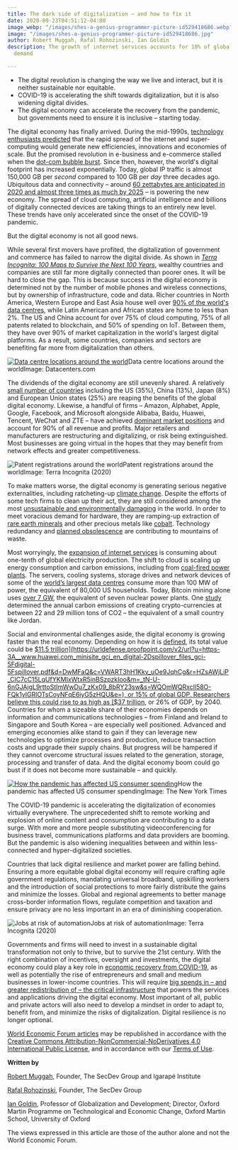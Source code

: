 ```yaml
---
title: The dark side of digitalization – and how to fix it
date: 2020-09-23T04:51:12-04:00
image_webp: "/images/shes-a-genius-programmer-picture-id529418686.webp"
image: "/images/shes-a-genius-programmer-picture-id529418686.jpg"
author: Robert Muggah, Rafal Rohozinski, Ian Goldin
description: The growth of internet services accounts for 10% of global eletricity
  demand

---
```

* The digital revolution is changing the way we live and interact, but it is neither sustainable nor equitable.
* COVID-19 is accelerating the shift towards digitalization, but it is also widening digital divides.
* The digital economy can accelerate the recovery from the pandemic, but governments need to ensure it is inclusive – starting today.

The digital economy has finally arrived. During the mid-1990s, [technology enthusiasts predicted](https://urldefense.proofpoint.com/v2/url?u=https-3A__www.amazon.com_Digital-2DEconomy-2DPromise-2DNetworked-2DIntelligence_dp_0070633428&d=DwMFaQ&c=VWART3hH1Kkv_uOe9JqhCg&r=HZsAWjLiP_ClC7cC15LqUfYKMIxWtxR5inBSzpzkIoo&m=_tN-U-6nGJAjgL9rttoStImWwDu7_zKx09_8bRY23sw&s=1095begIFjVg7xsUnEInFeNJWXbLI_bmp8pjHy8INRU&e=) that the rapid spread of the internet and super-computing would generate new efficiencies, innovations and economies of scale. But the promised revolution in e-business and e-commerce stalled when the [dot-com bubble burst](https://urldefense.proofpoint.com/v2/url?u=https-3A__ideas.ted.com_an-2Deye-2Dopening-2Dlook-2Dat-2Dthe-2Ddot-2Dcom-2Dbubble-2Dof-2D2000-2Dand-2Dhow-2Dit-2Dshapes-2Dour-2Dlives-2Dtoday_&d=DwMFaQ&c=VWART3hH1Kkv_uOe9JqhCg&r=HZsAWjLiP_ClC7cC15LqUfYKMIxWtxR5inBSzpzkIoo&m=_tN-U-6nGJAjgL9rttoStImWwDu7_zKx09_8bRY23sw&s=LOSm8-1mxpyAUenM0ebY2Wphd5pFvgNEusEeqHKt3Xs&e=). Since then, however, the world's digital footprint has increased exponentially. Today, global IP traffic is almost 150,000 GB per _second_ compared to 100 GB per _day_ three decades ago. Ubiquitous data and connectivity – around [60 zettabytes are anticipated in 2020 and almost three times as much by 2025](https://urldefense.proofpoint.com/v2/url?u=https-3A__www.networkworld.com_article_3566911_the-2Dimpact-2Dof-2Dcovid-2D19-2Don-2Dthe-2Dglobal-2Ddigital-2Deconomy.html&d=DwMFaQ&c=VWART3hH1Kkv_uOe9JqhCg&r=HZsAWjLiP_ClC7cC15LqUfYKMIxWtxR5inBSzpzkIoo&m=_tN-U-6nGJAjgL9rttoStImWwDu7_zKx09_8bRY23sw&s=PZ7JB_rmMUzxaSGDPFYSsk2lK0iEw-oJqxoX4Xq8mUY&e=) – is powering the new economy. The spread of cloud computing, artificial intelligence and billions of digitally connected devices are taking things to an entirely new level. These trends have only accelerated since the onset of the COVID-19 pandemic.

But the digital economy is not all good news.

While several first movers have profited, the digitalization of government and commerce has failed to narrow the digital divide. As shown in [_Terra Incognita: 100 Maps to Survive the Next 100 Years_](https://urldefense.proofpoint.com/v2/url?u=https-3A__www.penguin.co.uk_books_111_1118230_terra-2Dincognita_9781529124194.html&d=DwMFaQ&c=VWART3hH1Kkv_uOe9JqhCg&r=HZsAWjLiP_ClC7cC15LqUfYKMIxWtxR5inBSzpzkIoo&m=_tN-U-6nGJAjgL9rttoStImWwDu7_zKx09_8bRY23sw&s=ZX-ICS3JquRI3cLb_DaIS4xIRWDv5H7gtAHCUzOEQbo&e=), wealthy countries and companies are still far more digitally connected than poorer ones. It will be hard to close the gap. This is because success in the digital economy is determined not by the number of mobile phones and wireless connections, but by ownership of infrastructure, code and data. Richer countries in North America, Western Europe and East Asia house well over [90% of the world's data centres](https://urldefense.proofpoint.com/v2/url?u=https-3A__www.datacenters.com_locations-3Fmap-3Dtrue-26query-3D-26withProducts-3Dfalse-26showHidden-3Dfalse-26nearby-3Dfalse-26radius-3D0-26bounds-3D-26circleBounds-3D-26polygonPath-3D&d=DwMFaQ&c=VWART3hH1Kkv_uOe9JqhCg&r=HZsAWjLiP_ClC7cC15LqUfYKMIxWtxR5inBSzpzkIoo&m=_tN-U-6nGJAjgL9rttoStImWwDu7_zKx09_8bRY23sw&s=WdxOHQR9Ql2I1HB9QOFFGNBOZTWw5W3Nghz-LQCfyYo&e=), while Latin American and African states are home to less than 2%. The US and China account for over 75% of cloud computing, 75% of all patents related to blockchain, and 50% of spending on IoT. Between them, they have over 90% of market capitalization in the world's largest digital platforms. As a result, some countries, companies and sectors are benefiting far more from digitalization than others.

[![Data centre locations around the world](https://assets.weforum.org/editor/UFLOyPYG7eyBpL4H2f5bugSeCMamV3vsOStO8KI9VVM.png)](https://www.datacenters.com/locations?map=true&query=&withProducts=false&showHidden=false&nearby=false&radius=0&bounds=&circleBounds=&polygonPath=)Data centre locations around the worldImage: Datacenters.com

The dividends of the digital economy are still unevenly shared. A relatively [small number of countries](https://urldefense.proofpoint.com/v2/url?u=https-3A__unctad.org_en_PublicationsLibrary_der2019-5Foverview-5Fen.pdf&d=DwMFaQ&c=VWART3hH1Kkv_uOe9JqhCg&r=HZsAWjLiP_ClC7cC15LqUfYKMIxWtxR5inBSzpzkIoo&m=_tN-U-6nGJAjgL9rttoStImWwDu7_zKx09_8bRY23sw&s=Yhm9OZsbxIWnor1munr6Ip0JBM59K5qkf3mjTcLGWtE&e=) including the US (35%), China (13%), Japan (8%) and European Union states (25%) are reaping the benefits of the global digital economy. Likewise, a handful of firms – Amazon, Alphabet, Apple, Google, Facebook, and Microsoft alongside Alibaba, Baidu, Huawei, Tencent, WeChat and ZTE – have achieved [dominant market positions](https://urldefense.proofpoint.com/v2/url?u=https-3A__www.businessinsider.com_facebook-2Dgoogle-2Damazon-2Ddominate-2Ddigital-2Deconomy-2Dchart-2D2019-2D6-23-3A-7E-3Atext-3DGoogle-252C-2520Facebook-252C-2520and-2520Amazon-2520are-2Ccompany-252C-2520also-2520owns-2520eMarketer.-29&d=DwMFaQ&c=VWART3hH1Kkv_uOe9JqhCg&r=HZsAWjLiP_ClC7cC15LqUfYKMIxWtxR5inBSzpzkIoo&m=_tN-U-6nGJAjgL9rttoStImWwDu7_zKx09_8bRY23sw&s=TRDObu5Rl-jn65pmRT5pLNbCB1uBADWxtrqN5OmvUpM&e=) and account for 90% of all revenue and profits. Major retailers and manufacturers are restructuring and digitalizing, or risk being extinguished. Most businesses are going virtual in the hopes that they may benefit from network effects and greater competitiveness.

![Patent registrations around the world](https://assets.weforum.org/editor/TlTOl2ans0oJfshb2EAhHC7C4YiS_qm7DX-gqwz1EV8.png)Patent registrations around the worldImage: Terra Incognita (2020)

To make matters worse, the digital economy is generating serious negative externalities, including ratcheting-up [climate change](https://urldefense.proofpoint.com/v2/url?u=https-3A__theconversation.com_the-2Ddigital-2Deconomys-2Denvironmental-2Dfootprint-2Dis-2Dthreatening-2Dthe-2Dplanet-2D126636&d=DwMFaQ&c=VWART3hH1Kkv_uOe9JqhCg&r=HZsAWjLiP_ClC7cC15LqUfYKMIxWtxR5inBSzpzkIoo&m=_tN-U-6nGJAjgL9rttoStImWwDu7_zKx09_8bRY23sw&s=gzWRe_2C-rTBgGWbZN6R7qX5rHcovUsnxIqIw93LpHA&e=). Despite the efforts of some tech firms to clean up their act, they are still considered among the most [unsustainable and environmentally damaging](https://urldefense.proofpoint.com/v2/url?u=https-3A__www.ictworks.org_digital-2Dtechnologies-2Dclimate-2Dchange-2Dproblem_-23.X1hLyXlKiUk&d=DwMFaQ&c=VWART3hH1Kkv_uOe9JqhCg&r=HZsAWjLiP_ClC7cC15LqUfYKMIxWtxR5inBSzpzkIoo&m=_tN-U-6nGJAjgL9rttoStImWwDu7_zKx09_8bRY23sw&s=7DvL-SNjPM2kwVFyg7wOCqtpoX_xYV86puMkuEAGcjY&e=) in the world. In order to meet voracious demand for hardware, they are ramping-up extraction of [rare earth minerals](https://urldefense.proofpoint.com/v2/url?u=https-3A__earth.org_rare-2Dearth-2Dmining-2Dhas-2Ddevastated-2Dchinas-2Denvironment_&d=DwMFaQ&c=VWART3hH1Kkv_uOe9JqhCg&r=HZsAWjLiP_ClC7cC15LqUfYKMIxWtxR5inBSzpzkIoo&m=_tN-U-6nGJAjgL9rttoStImWwDu7_zKx09_8bRY23sw&s=PgDKxgkT2BzRecv8Hye3P77Xev4ROG0hqwFy3f_zpVc&e=) and other precious metals like [cobalt](https://urldefense.proofpoint.com/v2/url?u=https-3A__www.theguardian.com_global-2Ddevelopment_2019_dec_18_how-2Dthe-2Drace-2Dfor-2Dcobalt-2Drisks-2Dturning-2Dit-2Dfrom-2Dmiracle-2Dmetal-2Dto-2Ddeadly-2Dchemical&d=DwMFaQ&c=VWART3hH1Kkv_uOe9JqhCg&r=HZsAWjLiP_ClC7cC15LqUfYKMIxWtxR5inBSzpzkIoo&m=_tN-U-6nGJAjgL9rttoStImWwDu7_zKx09_8bRY23sw&s=pTvPHWg_rYgzoty_MZHLwxHy6SrmwL5mTvgHv6l_eL8&e=). Technology redundancy and [planned obsolescence](https://urldefense.proofpoint.com/v2/url?u=https-3A__www.theguardian.com_technology_2020_apr_15_the-2Dright-2Dto-2Drepair-2Dplanned-2Dobsolescence-2Delectronic-2Dwaste-2Dmountain&d=DwMFaQ&c=VWART3hH1Kkv_uOe9JqhCg&r=HZsAWjLiP_ClC7cC15LqUfYKMIxWtxR5inBSzpzkIoo&m=_tN-U-6nGJAjgL9rttoStImWwDu7_zKx09_8bRY23sw&s=GVJqKu_lfMChI78zJZ9UiSC2K4mV68zNk6RSw1uOAG0&e=) are contributing to mountains of waste.

Most worryingly, the [expansion of internet services](https://urldefense.proofpoint.com/v2/url?u=https-3A__medium.com_wedonthavetime_guest-2Dblog-2Dpost-2Dthe-2Dalarming-2Denvironmental-2Dimpact-2Dof-2Dthe-2Dinternet-2Dand-2Dhow-2Dyou-2Dcan-2Dhelp-2D6ff892b8730d&d=DwMFaQ&c=VWART3hH1Kkv_uOe9JqhCg&r=HZsAWjLiP_ClC7cC15LqUfYKMIxWtxR5inBSzpzkIoo&m=_tN-U-6nGJAjgL9rttoStImWwDu7_zKx09_8bRY23sw&s=Gg54YXgfcu74lvZfFvooKnpy-nkdy3NjxTrcmx3PxkQ&e=) is consuming about one-tenth of global electricity production. The shift to cloud is scaling up energy consumption and carbon emissions, including from [coal-fired power plants](https://urldefense.proofpoint.com/v2/url?u=https-3A__www.tech-2Dpundit.com_wp-2Dcontent_uploads_2013_07_Cloud-5FBegins-5FWith-5FCoal.pdf&d=DwMFaQ&c=VWART3hH1Kkv_uOe9JqhCg&r=HZsAWjLiP_ClC7cC15LqUfYKMIxWtxR5inBSzpzkIoo&m=_tN-U-6nGJAjgL9rttoStImWwDu7_zKx09_8bRY23sw&s=_B3oHMJcdEKkC1Ke0j3Gr67eOE69HM0NNs2K2m_uQGA&e=). The servers, cooling systems, storage drives and network devices of some of the [world’s largest data centres](https://energyinnovation.org/2020/03/17/how-much-energy-do-data-centers-really-use/) consume more than 100 MW of power, the equivalent of 80,000 US households. Today, Bitcoin mining alone uses [over 7 GW](https://news.bitcoin.com/the-bitcoin-network-now-consumes-7-nuclear-plants-worth-of-power/), the equivalent of seven nuclear power plants. One [study](https://www.cell.com/action/showPdf?pii=S2542-4351%2819%2930255-7) determined the annual carbon emissions of creating crypto-currencies at between 22 and 29 million tons of CO2 – the equivalent of a small country like Jordan.

Social and environmental challenges aside, the digital economy is growing faster than the real economy. Depending on how it is [defined](https://urldefense.proofpoint.com/v2/url?u=https-3A__www.worldbank.org_en_publication_wdr2016&d=DwMFaQ&c=VWART3hH1Kkv_uOe9JqhCg&r=HZsAWjLiP_ClC7cC15LqUfYKMIxWtxR5inBSzpzkIoo&m=_tN-U-6nGJAjgL9rttoStImWwDu7_zKx09_8bRY23sw&s=NxXQABnb4WOBzXsuoNL7VK5JRIsmDSbuqAxUlU7bFg0&e=), its total value could be [$11.5 trillion](https://urldefense.proofpoint.com/v2/url?u=https-3A__www.huawei.com_minisite_gci_en_digital-2Dspillover_files_gci-5Fdigital-5Fspillover.pdf&d=DwMFaQ&c=VWART3hH1Kkv_uOe9JqhCg&r=HZsAWjLiP_ClC7cC15LqUfYKMIxWtxR5inBSzpzkIoo&m=_tN-U-6nGJAjgL9rttoStImWwDu7_zKx09_8bRY23sw&s=WQOmWQRxcll58O-FQk1yIGRlOTsCoyNFqE6iyG5zHQU&e=), or 15% of global GDP. Researchers believe this could rise to as high as [$37 trillion](https://www.weforum.org/agenda/2019/07/the-value-of-a-global-china/), or 26% of GDP, by 2040. Countries for whom a sizeable share of their economies depends on information and communications technologies – from Finland and Ireland to Singapore and South Korea – are especially well positioned. Advanced and emerging economies alike stand to gain if they can leverage new technologies to optimize processes and production, reduce transaction costs and upgrade their supply chains. But progress will be hampered if they cannot overcome structural issues related to the generation, storage, processing and transfer of data. And the digital economy boom could go bust if it does not become more sustainable – and quickly.

[![How the pandemic has affected US consumer spending](https://assets.weforum.org/editor/mrhl6mwtV1_06W4acjXgRGi5w2vhlwoQvjjEm5OuA_w.png)](https://www.nytimes.com/2020/04/16/learning/whats-going-on-in-this-graph-pandemic-consumer-spending.html)How the pandemic has affected US consumer spendingImage: The New York Times

The COVID-19 pandemic is accelerating the digitalization of economies virtually everywhere. The unprecedented shift to remote working and explosion of online content and consumption are contributing to a data surge. With more and more people substituting videoconferencing for business travel, communications platforms and data providers are booming. But the pandemic is also widening inequalities between and within less-connected and hyper-digitalized societies.

Countries that lack digital resilience and market power are falling behind. Ensuring a more equitable global digital economy will require crafting agile government regulations, mandating universal broadband, upskilling workers and the introduction of social protections to more fairly distribute the gains and minimize the losses. Global and regional agreements to better manage cross-border information flows, regulate competition and taxation and ensure privacy are no less important in an era of diminishing cooperation.

![Jobs at risk of automation](https://assets.weforum.org/editor/7q8fdCWQN5q4-xue5pHiFbzdZceKkWKQfbA4he_2WeI.png)Jobs at risk of automationImage: Terra Incognita (2020)

Governments and firms will need to invest in a sustainable digital transformation not only to thrive, but to survive the 21st century. With the right combination of incentives, oversight and investments, the digital economy could play a key role in [economic recovery from COVID-19](https://www.weforum.org/agenda/2020/06/entrepreneurs-must-embrace-digital-during-pandemic-for-society/), as well as potentially the rise of entrepreneurs and small and medium businesses in lower-income countries. This will require [big spends in – and greater redistribution of – the critical infrastructure](https://urldefense.proofpoint.com/v2/url?u=https-3A__www.itu.int_en_ITU-2DD_Regulatory-2DMarket_Pages_Events2020_EconomicRoundTable_home.aspx&d=DwMFaQ&c=VWART3hH1Kkv_uOe9JqhCg&r=HZsAWjLiP_ClC7cC15LqUfYKMIxWtxR5inBSzpzkIoo&m=_tN-U-6nGJAjgL9rttoStImWwDu7_zKx09_8bRY23sw&s=vic2PgpxCu0YXsessJvkcrL3Ll15sO2YGmaFZxVNn08&e=) that powers the services and applications driving the digital economy. Most important of all, public and private actors will also need to develop a mindset in order to adapt to, benefit from, and minimize the risks of digitalization. Digital resilience is no longer optional.

[World Economic Forum articles](https://www.weforum.org/agenda/2020/09/dark-side-digitalization/ "WEF") may be republished in accordance with the [Creative Commons Attribution-NonCommercial-NoDerivatives 4.0 International Public License](https://creativecommons.org/licenses/by-nc-nd/4.0/legalcode), and in accordance with our [Terms of Use](https://www.weforum.org/about/privacy-and-terms-of-use).

**Written by**

[Robert Muggah](https://www.weforum.org/agenda/authors/robert-muggah), Founder, The SecDev Group and Igarapé Institute

[Rafal Rohozinski](https://www.weforum.org/agenda/authors/rafal-rohozinski), Founder, The SecDev Group

[Ian Goldin](https://www.weforum.org/agenda/authors/ian-goldin-fd226f59db), Professor of Globalization and Development; Director, Oxford Martin Programme on Technological and Economic Change, Oxford Martin School, University of Oxford

The views expressed in this article are those of the author alone and not the World Economic Forum.